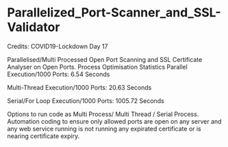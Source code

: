 # Parallelized_Port-Scanner_and_SSL-Validator

Credits: COVID19-Lockdown Day 17

Parallelised/Multi Processed Open Port Scanning and SSL Certificate Analyser on Open Ports.
Process Optimisation Statistics
Parallel Execution/1000 Ports:                  6.54 Seconds

Multi-Thread Execution/1000 Ports:              20.63 Seconds

Serial/For Loop Execution/1000 Ports:           1005.72 Seconds


Options to run code as Multi Process/ Multi Thread / Serial Process. Automation coding to ensure only allowed ports are open on any server and any web service running is not running any expirated certificate or is nearing certificate expiry.
